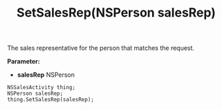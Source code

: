 ﻿---
uid: crmscript_ref_NSSalesActivity_SetSalesRep
title: SetSalesRep(NSPerson salesRep)
intellisense: NSSalesActivity.SetSalesRep
keywords: NSSalesActivity, GetSalesRep
so.topic: reference
---

The sales representative for the person that matches the request.

**Parameter:** 
 - **salesRep** NSPerson

```crmscript
NSSalesActivity thing;
NSPerson salesRep;
thing.SetSalesRep(salesRep);
```

